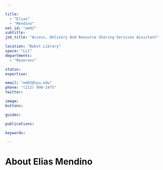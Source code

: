 ```yaml
---

title:
  - "Elias"
  - "Mendino"
net_id: "em92"
subtitle: 
job_title: "Access, Delivery And Resource Sharing Services Assistant"

location: "Bobst Library"
space: "LL1"
departments:
  - "Reserves"

status: 
expertise:

email: "em92@nyu.edu"
phone: "(212) 998-2475"
twitter: 

image: 
buttons:

guides:

publications:

keywords:

---
```


# About Elias Mendino



